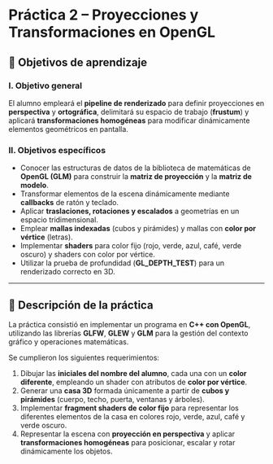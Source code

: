 # Práctica 2 – Proyecciones y Transformaciones en OpenGL  

## 🎯 Objetivos de aprendizaje  

### I. Objetivo general  
El alumno empleará el **pipeline de renderizado** para definir proyecciones en **perspectiva** y **ortográfica**, delimitará su espacio de trabajo (**frustum**) y aplicará **transformaciones homogéneas** para modificar dinámicamente elementos geométricos en pantalla.  

### II. Objetivos específicos  
- Conocer las estructuras de datos de la biblioteca de matemáticas de **OpenGL (GLM)** para construir la **matriz de proyección** y la **matriz de modelo**.  
- Transformar elementos de la escena dinámicamente mediante **callbacks** de ratón y teclado.  
- Aplicar **traslaciones, rotaciones y escalados** a geometrías en un espacio tridimensional.  
- Emplear **mallas indexadas** (cubos y pirámides) y mallas con **color por vértice** (letras).  
- Implementar **shaders** para color fijo (rojo, verde, azul, café, verde oscuro) y shaders con color por vértice.  
- Utilizar la prueba de profundidad (**GL_DEPTH_TEST**) para un renderizado correcto en 3D.  

---

## 📝 Descripción de la práctica  
La práctica consistió en implementar un programa en **C++ con OpenGL**, utilizando las librerías **GLFW**, **GLEW** y **GLM** para la gestión del contexto gráfico y operaciones matemáticas.  

Se cumplieron los siguientes requerimientos:  
1. Dibujar las **iniciales del nombre del alumno**, cada una con un **color diferente**, empleando un shader con atributos de **color por vértice**.  
2. Generar una **casa 3D** formada únicamente a partir de **cubos y pirámides** (cuerpo, techo, puerta, ventanas y árboles).  
3. Implementar **fragment shaders de color fijo** para representar los diferentes elementos de la casa en colores rojo, verde, azul, café y verde oscuro.  
4. Representar la escena con **proyección en perspectiva** y aplicar **transformaciones homogéneas** para posicionar, escalar y rotar dinámicamente los objetos.  

